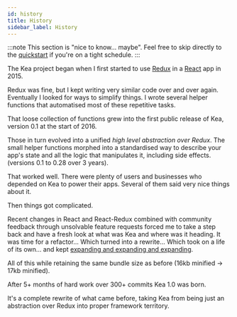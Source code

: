 ```yaml
---
id: history
title: History
sidebar_label: History
---
```


:::note
This section is "nice to know... maybe". 
Feel free to skip directly to the [quickstart](/docs/quickstart) if you're on a tight schedule.
:::

The Kea project began when I first started to use [Redux](https://redux.js.org/) in a [React](https://reactjs.org/) app in 2015\.

Redux was fine, but I kept writing very similar code over and over again. Eventually I looked for ways to simplify things. I wrote several helper functions that automatised most of these repetitive tasks.

That loose collection of functions grew into the first public release of Kea, version 0.1 at the start of 2016\.

Those in turn evolved into a unified _high level abstraction over Redux_. The small helper functions morphed into a standardised way to describe your app's state and all the logic that manipulates it, including side effects. (versions 0.1 to 0.28 over 3 years).

That worked well. There were plenty of users and businesses who depended on Kea to power their apps. Several of them said very nice things about it.

Then things got complicated.

Recent changes in React and React-Redux combined with community feedback through unsolvable feature requests forced me to take a step back and have a fresh look at what was Kea and where was it heading. It was time for a refactor... Which turned into a rewrite... Which took on a life of its own... and kept [expanding and expanding and expanding](https://github.com/keajs/kea/blob/master/docs/CHANGES-1.0.md).

All of this while retaining the same bundle size as before (16kb minified -\> 17kb minified).

After 5+ months of hard work over 300+ commits Kea 1.0 was born.

It's a complete rewrite of what came before, taking Kea from being just an abstraction over Redux into proper framework territory.